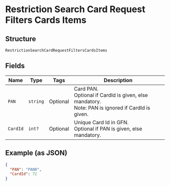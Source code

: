 
# Restriction Search Card Request Filters Cards Items

## Structure

`RestrictionSearchCardRequestFiltersCardsItems`

## Fields

| Name | Type | Tags | Description |
|  --- | --- | --- | --- |
| `PAN` | `string` | Optional | Card PAN.<br>Optional if CardId is given, else mandatory.<br>Note: PAN is ignored if CardId is given. |
| `CardId` | `int?` | Optional | Unique Card Id in GFN.<br>Optional if PAN is given, else mandatory. |

## Example (as JSON)

```json
{
  "PAN": "PAN0",
  "CardId": 72
}
```

